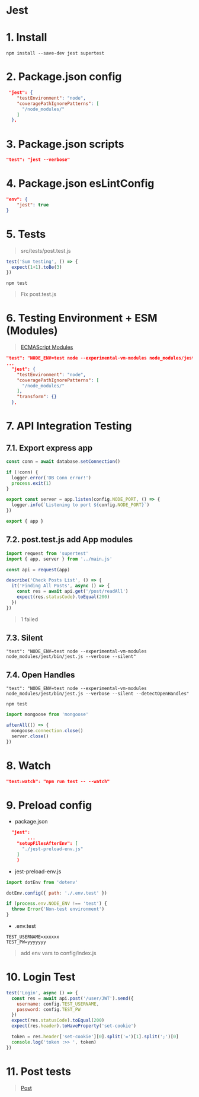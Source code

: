 # Jest <!-- omit in toc -->

# 1. Install
```
npm install --save-dev jest supertest
```

# 2. Package.json config
```json
 "jest": {
    "testEnvironment": "node",
    "coveragePathIgnorePatterns": [
      "/node_modules/"
    ]
  },
```

# 3. Package.json scripts
```json
"test": "jest --verbose"
```

# 4. Package.json esLintConfig
```json
"env": {
	"jest": true
}

```

# 5. Tests
> src/tests/post.test.js

```js
test('Sum testing', () => {
  expect(1+1).toBe(3)
})
```
```
npm test
```
> Fix post.test.js

# 6. Testing Environment + ESM (Modules)
> [ECMAScript Modules](https://jestjs.io/docs/ecmascript-modules)
```json
"test": "NODE_ENV=test node --experimental-vm-modules node_modules/jest/bin/jest.js --verbose"
...
  "jest": {
    "testEnvironment": "node",
    "coveragePathIgnorePatterns": [
      "/node_modules/"
    ],
    "transform": {}
  },
```


# 7. API Integration Testing
## 7.1. Export express app
```js
const conn = await database.setConnection()

if (!conn) {
  logger.error('DB Conn error!')
  process.exit(1)
}

export const server = app.listen(config.NODE_PORT, () => {
  logger.info(`Listening to port ${config.NODE_PORT}`)
})

export { app }
```
## 7.2. post.test.js add App modules
```js
import request from 'supertest'
import { app, server } from '../main.js'

const api = request(app)

describe('Check Posts List', () => {
  it('Finding All Posts', async () => {
    const res = await api.get('/post/readAll')
    expect(res.statusCode).toEqual(200)
  })
})
```
> 1 failed
>
## 7.3. Silent
```
"test": "NODE_ENV=test node --experimental-vm-modules node_modules/jest/bin/jest.js --verbose --silent"
```
## 7.4. Open Handles
```
"test": "NODE_ENV=test node --experimental-vm-modules node_modules/jest/bin/jest.js --verbose --silent --detectOpenHandles"
```
```
npm test
```
```js
import mongoose from 'mongoose'

afterAll(() => {
  mongoose.connection.close()
  server.close()
})
```

# 8. Watch
```json
"test:watch": "npm run test -- --watch"
```

# 9. Preload config
- package.json
```json
  "jest":
		...
    "setupFilesAfterEnv": [
      "./jest-preload-env.js"
    ]
	}
```
- jest-preload-env.js
```js
import dotEnv from 'dotenv'

dotEnv.config({ path: './.env.test' })

if (process.env.NODE_ENV !== 'test') {
  throw Error('Non-test environment')
}
```
- .env.test
```
TEST_USERNAME=xxxxxx
TEST_PW=yyyyyyy
```
> add env vars to config/index.js

# 10. Login Test
```js
test('Login', async () => {
  const res = await api.post('/user/JWT').send({
    username: config.TEST_USERNAME,
    password: config.TEST_PW
  })
  expect(res.statusCode).toEqual(200)
  expect(res.header).toHaveProperty('set-cookie')

  token = res.header['set-cookie'][0].split('=')[1].split(';')[0]
  console.log('token :>> ', token)
})
```

# 11. Post tests
> [Post](./src/tests/post.test.js)
